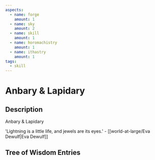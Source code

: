 ```yaml
---
aspects: 
  - name: forge
    amount: 1
  - name: sky
    amount: 2
  - name: skill
    amount: 1
  - name: horomachistry
    amount: 1
  - name: ithastry
    amount: 1
tags:
  - skill
---
```


# Anbary & Lapidary

## Description
Anbary & Lapidary

'Lightning is a little life, and jewels are its eyes.' - [[world-at-large/Eva Dewulf|Eva Dewulf]]
## Tree of Wisdom Entries